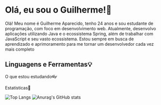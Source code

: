 # Olá, eu sou o Guilherme!👋

Olá! Meu nome é Guilherme Aparecido, tenho 24 anos e sou estudante de programação, com foco em desenvolvimento web. Atualmente, desenvolvo aplicações utilizando Java e o ecossistema Spring, além de trabalhar com JavaScript e seu vasto ecossistema. Estou sempre em busca de aprendizado e aprimoramento para me tornar um desenvolvedor cada vez mais completo

## Linguagens e Ferramentas💡
<p align="center'>
  [![My Skills](https://skillicons.dev/icons?i=java,nodejs,spring,js,ts,react,nextjs,postgres,mysql,mongodb,idea,vscode,html,css,sass,tailwind&perline=8)](https://skillicons.dev)
</p>

## O que estou estudando👓
<p align="center'>
  [![My Skills](https://skillicons.dev/icons?i=linux,docker)](https://skillicons.dev)
</p>

## Estatísticas📶
![Top Langs](https://github-readme-stats.vercel.app/api/top-langs/?username=GuilhermeAp404&layout=compact&hide=handlebars,ruby,dockerfile,mako&theme=merko)
![Anurag's GitHub stats](https://github-readme-stats.vercel.app/api?username=anuraghazra&show_icons=true&theme=merko)


